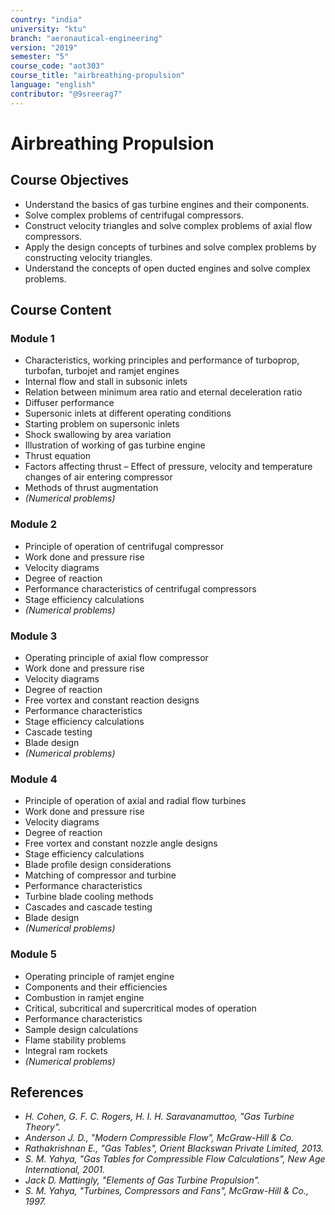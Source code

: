 ```yaml
---
country: "india"
university: "ktu"
branch: "aeronautical-engineering"
version: "2019"
semester: "5"
course_code: "aot303"
course_title: "airbreathing-propulsion"
language: "english"
contributor: "@9sreerag7"
---
```


# Airbreathing Propulsion

## Course Objectives

- Understand the basics of gas turbine engines and their components.
- Solve complex problems of centrifugal compressors.
- Construct velocity triangles and solve complex problems of axial flow compressors.
- Apply the design concepts of turbines and solve complex problems by constructing velocity triangles.
- Understand the concepts of open ducted engines and solve complex problems.

## Course Content

### Module 1

- Characteristics, working principles and performance of turboprop, turbofan, turbojet and ramjet engines  
- Internal flow and stall in subsonic inlets  
- Relation between minimum area ratio and eternal deceleration ratio  
- Diffuser performance  
- Supersonic inlets at different operating conditions  
- Starting problem on supersonic inlets  
- Shock swallowing by area variation  
- Illustration of working of gas turbine engine  
- Thrust equation  
- Factors affecting thrust – Effect of pressure, velocity and temperature changes of air entering compressor  
- Methods of thrust augmentation  
- *(Numerical problems)*

### Module 2

- Principle of operation of centrifugal compressor  
- Work done and pressure rise  
- Velocity diagrams  
- Degree of reaction  
- Performance characteristics of centrifugal compressors  
- Stage efficiency calculations  
- *(Numerical problems)*

### Module 3

- Operating principle of axial flow compressor  
- Work done and pressure rise  
- Velocity diagrams  
- Degree of reaction  
- Free vortex and constant reaction designs  
- Performance characteristics  
- Stage efficiency calculations  
- Cascade testing  
- Blade design  
- *(Numerical problems)*

### Module 4

- Principle of operation of axial and radial flow turbines  
- Work done and pressure rise  
- Velocity diagrams  
- Degree of reaction  
- Free vortex and constant nozzle angle designs  
- Stage efficiency calculations  
- Blade profile design considerations  
- Matching of compressor and turbine  
- Performance characteristics  
- Turbine blade cooling methods  
- Cascades and cascade testing  
- Blade design  
- *(Numerical problems)*

### Module 5

- Operating principle of ramjet engine  
- Components and their efficiencies  
- Combustion in ramjet engine  
- Critical, subcritical and supercritical modes of operation  
- Performance characteristics  
- Sample design calculations  
- Flame stability problems  
- Integral ram rockets  
- *(Numerical problems)*

## References

- *H. Cohen, G. F. C. Rogers, H. I. H. Saravanamuttoo, "Gas Turbine Theory".*
- *Anderson J. D., "Modern Compressible Flow", McGraw-Hill & Co.*
- *Rathakrishnan E., "Gas Tables", Orient Blackswan Private Limited, 2013.*
- *S. M. Yahya, "Gas Tables for Compressible Flow Calculations", New Age International, 2001.*
- *Jack D. Mattingly, "Elements of Gas Turbine Propulsion".*
- *S. M. Yahya, "Turbines, Compressors and Fans", McGraw-Hill & Co., 1997.*
